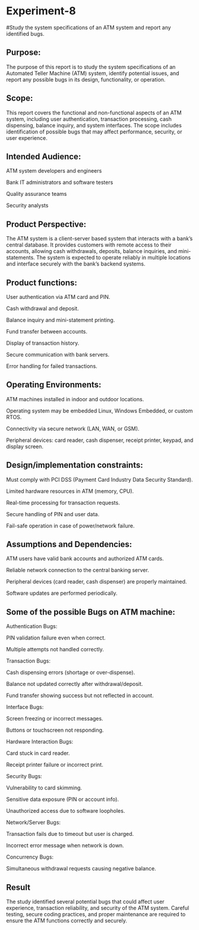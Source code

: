 # Experiment-8
#Study the system specifications of an ATM system and report any identified bugs.
## Purpose: 
The purpose of this report is to study the system specifications of an Automated Teller Machine (ATM) system, identify potential issues, and report any possible bugs in its design, functionality, or operation.

## Scope:
This report covers the functional and non-functional aspects of an ATM system, including user authentication, transaction processing, cash dispensing, balance inquiry, and system interfaces. The scope includes identification of possible bugs that may affect performance, security, or user experience.
 
## Intended Audience:
ATM system developers and engineers

Bank IT administrators and software testers

Quality assurance teams

Security analysts

## Product Perspective:
The ATM system is a client-server based system that interacts with a bank’s central database. It provides customers with remote access to their accounts, allowing cash withdrawals, deposits, balance inquiries, and mini-statements. The system is expected to operate reliably in multiple locations and interface securely with the bank’s backend systems.


## Product functions:
User authentication via ATM card and PIN.

Cash withdrawal and deposit.

Balance inquiry and mini-statement printing.

Fund transfer between accounts.

Display of transaction history.

Secure communication with bank servers.

Error handling for failed transactions.

## Operating Environments: 
ATM machines installed in indoor and outdoor locations.

Operating system may be embedded Linux, Windows Embedded, or custom RTOS.

Connectivity via secure network (LAN, WAN, or GSM).

Peripheral devices: card reader, cash dispenser, receipt printer, keypad, and display screen.

## Design/implementation constraints:
Must comply with PCI DSS (Payment Card Industry Data Security Standard).

Limited hardware resources in ATM (memory, CPU).

Real-time processing for transaction requests.

Secure handling of PIN and user data.

Fail-safe operation in case of power/network failure.

## Assumptions and Dependencies:
ATM users have valid bank accounts and authorized ATM cards.

Reliable network connection to the central banking server.

Peripheral devices (card reader, cash dispenser) are properly maintained.

Software updates are performed periodically.

## Some of the possible Bugs on ATM machine:
Authentication Bugs:

PIN validation failure even when correct.

Multiple attempts not handled correctly.

Transaction Bugs:

Cash dispensing errors (shortage or over-dispense).

Balance not updated correctly after withdrawal/deposit.

Fund transfer showing success but not reflected in account.

Interface Bugs:

Screen freezing or incorrect messages.

Buttons or touchscreen not responding.

Hardware Interaction Bugs:

Card stuck in card reader.

Receipt printer failure or incorrect print.

Security Bugs:

Vulnerability to card skimming.

Sensitive data exposure (PIN or account info).

Unauthorized access due to software loopholes.

Network/Server Bugs:

Transaction fails due to timeout but user is charged.

Incorrect error message when network is down.

Concurrency Bugs:

Simultaneous withdrawal requests causing negative balance.

## Result
The study identified several potential bugs that could affect user experience, transaction reliability, and security of the ATM system. Careful testing, secure coding practices, and proper maintenance are required to ensure the ATM functions correctly and securely.
